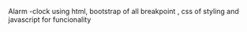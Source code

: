 Alarm -clock 
using html, bootstrap of all breakpoint , css of styling and javascript for funcionality
